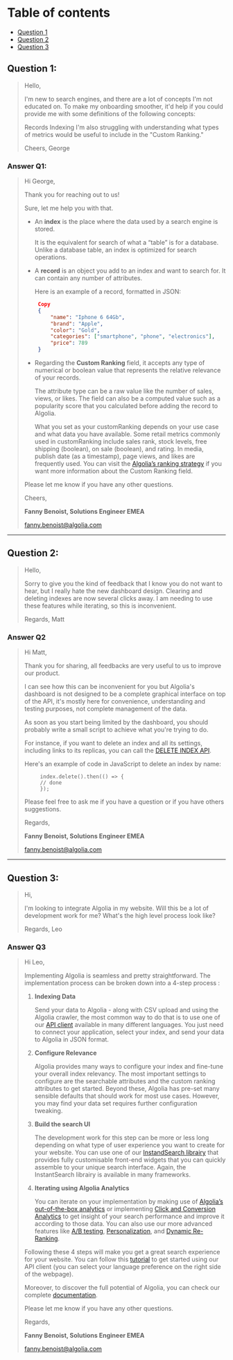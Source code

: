 # Table of contents
* [Question 1](#question-1)
* [Question 2](#question-2)
* [Question 3](#question-3)

## Question 1: 
> Hello,
>
> I'm new to search engines, and there are a lot of concepts I'm not educated on. To make my onboarding smoother, it'd help if you could provide me with some definitions of the following concepts:
>
> Records
> Indexing
> I'm also struggling with understanding what types of metrics would be useful to include in the "Custom Ranking."
>
> Cheers, George

### Answer Q1:
> Hi George,
>
> Thank you for reaching out to us!
>
> Sure, let me help you with that.
> 
> - An **index** is the place where the data used by a search engine is stored.
>
>   It is the equivalent for search of what a “table” is for a database. Unlike a database table, an index is optimized for search operations.
>
>
> - A **record** is an object you add to an index and want to search for. It can contain any number of attributes.
>
>   Here is an example of a record, formatted in JSON:
>
>   ```JSON
>    Copy
>    {
>        "name": "Iphone 6 64Gb",
>        "brand": "Apple",
>        "color": "Gold",
>        "categories": ["smartphone", "phone", "electronics"],
>        "price": 789
>    }
>    ```
>
> - Regarding the **Custom Ranking** field, it accepts any type of numerical or boolean value that represents the relative relevance of your records.
>
>   The attribute type can be a raw value like the number of sales, views, or likes. The field can also be a computed value such as a popularity score that you calculated before adding the record to Algolia.
> 
>   What you set as your customRanking depends on your use case and what data you have available. Some retail metrics commonly used in customRanking include sales rank, stock levels, free shipping (boolean), on sale (boolean), and rating. In media, publish date (as a timestamp), page views, and likes are frequently used.
>   You can visit the [Algolia’s ranking strategy](https://www.algolia.com/doc/guides/managing-results/must-do/custom-ranking/#algolias-ranking-strategy) if you want more information about the Custom Ranking field.
>
> Please let me know if you have any other questions.
> 
> Cheers,
> 
>
>
> **Fanny Benoist, Solutions Engineer EMEA**
>
> <fanny.benoist@algolia.com>
***
## Question 2: 
> Hello,
> 
> Sorry to give you the kind of feedback that I know you do not want to hear, but I really hate the new dashboard design. Clearing and deleting indexes are now several clicks away. I am needing to use these features while iterating, so this is inconvenient.
> 
> Regards, Matt


### Answer Q2

> Hi Matt,
>   
> Thank you for sharing, all feedbacks are very useful to us to improve our product. 
>
> I can see how this can be inconvenient for you but Algolia's dashboard is not designed to be a complete graphical interface on top of the API, it's mostly here for convenience, understanding and testing purposes, not complete management of the data.
>
> As soon as you start being limited by the dashboard, you should probably write a small script to achieve what you're trying to do.
>
> For instance, if you want to delete an index and all its settings, including links to its replicas, you can call the [DELETE INDEX API](https://www.algolia.com/doc/api-reference/api-methods/delete-index/#examples).
>
>   Here's an example of code in JavaScript to delete an index by name:
>
>   ```JS
>        index.delete().then(() => {
>        // done
>        }); 
> ```
>
> Please feel free to ask me if you have a question or if you have others suggestions.
>
> Regards,
>
> **Fanny Benoist, Solutions Engineer EMEA**
>
> <fanny.benoist@algolia.com>

***
## Question 3: 
> Hi,
> 
> I'm looking to integrate Algolia in my website. Will this be a lot of development work for me? What's the high level process look like?
> 
> Regards, Leo



### Answer Q3

> Hi Leo,
>
> Implementing Algolia is seamless and pretty straightforward. The implementation process can be broken down into a 4-step process :
>   1. **Indexing Data**
>
>        Send your data to Algolia - along with CSV upload and using the Algolia crawler, the most common way to do that is to use one of our [API client](https://www.algolia.com/doc/guides/getting-started/quick-start/tutorials/quick-start-with-the-api-client/javascript/?client=javascript#initialize-the-client) available in many different languages. You just need to connect your application, select your index, and send your data to Algolia in JSON format. 
>    
>   2. **Configure Relevance**
>
>        Algolia provides many ways to configure your index and fine-tune your overall index relevancy. The most important settings to configure are the searchable attributes and the custom ranking attributes to get started. Beyond these, Algolia has pre-set many sensible defaults that should work for most use cases. However, you may find your data set requires further configuration tweaking.
>
>   3. **Build the search UI**
>
>        The development work for this step can be more or less long depending on what type of user experience you want to create for your website. You can use one of our [InstandSearch librairy](https://www.algolia.com/doc/guides/building-search-ui/what-is-instantsearch/js/) that provides fully customisable front-end widgets that you can quickly assemble to your unique search interface. Again, the InstantSearch librairy is available in many frameworks.
>
>   4. **Iterating using Algolia Analytics**
>
>       You can iterate on your implementation by making use of [Algolia’s out-of-the-box analytics](https://www.algolia.com/doc/guides/getting-insights-and-analytics/search-analytics/out-of-the-box-analytics/) or implementing [Click and Conversion Analytics](https://www.algolia.com/doc/guides/getting-insights-and-analytics/search-analytics/click-and-conversion-analytics/) to get insight of your search performance and improve it according to those data. You can also use our more advanced features like [A/B testing](https://www.algolia.com/doc/guides/ab-testing/what-is-ab-testing/), [Personalization](https://www.algolia.com/doc/guides/personalization/what-is-personalization/), and [Dynamic Re-Ranking](https://www.algolia.com/doc/guides/algolia-ai/re-ranking/).
>
>   Following these 4 steps will make you get a great search experience for your website. You can follow this [tutorial](https://www.algolia.com/doc/guides/getting-started/quick-start/tutorials/quick-start-with-the-api-client/javascript/?client=javascript) to get started using our API client (you can select your language preference on the right side of the webpage).
>
> Moreover, to discover the full potential of Algolia, you can check our complete [documentation](https://www.algolia.com/doc/).
>
> Please let me know if you have any other questions.
>
> Regards,
>
> **Fanny Benoist, Solutions Engineer EMEA**
>
> <fanny.benoist@algolia.com>